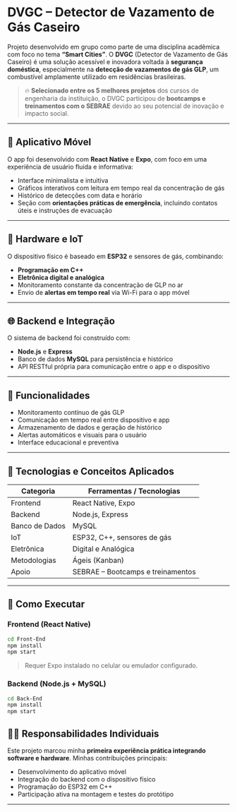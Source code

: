 
# DVGC – Detector de Vazamento de Gás Caseiro

Projeto desenvolvido em grupo como parte de uma disciplina acadêmica com foco no tema **“Smart Cities”**. O **DVGC** (Detector de Vazamento de Gás Caseiro) é uma solução acessível e inovadora voltada à **segurança doméstica**, especialmente na **detecção de vazamentos de gás GLP**, um combustível amplamente utilizado em residências brasileiras.

> 🔥 **Selecionado entre os 5 melhores projetos** dos cursos de engenharia da instituição, o DVGC participou de **bootcamps e treinamentos com o SEBRAE** devido ao seu potencial de inovação e impacto social.

---

## 📱 Aplicativo Móvel

O app foi desenvolvido com **React Native** e **Expo**, com foco em uma experiência de usuário fluida e informativa:

- Interface minimalista e intuitiva  
- Gráficos interativos com leitura em tempo real da concentração de gás  
- Histórico de detecções com data e horário  
- Seção com **orientações práticas de emergência**, incluindo contatos úteis e instruções de evacuação  

---

## 🔧 Hardware e IoT

O dispositivo físico é baseado em **ESP32** e sensores de gás, combinando:

- **Programação em C++**
- **Eletrônica digital e analógica**
- Monitoramento constante da concentração de GLP no ar
- Envio de **alertas em tempo real** via Wi-Fi para o app móvel

---

## 🌐 Backend e Integração

O sistema de backend foi construído com:

- **Node.js** e **Express**
- Banco de dados **MySQL** para persistência e histórico
- API RESTful própria para comunicação entre o app e o dispositivo

---

## 📌 Funcionalidades

- Monitoramento contínuo de gás GLP
- Comunicação em tempo real entre dispositivo e app
- Armazenamento de dados e geração de histórico
- Alertas automáticos e visuais para o usuário
- Interface educacional e preventiva

---

## 🧠 Tecnologias e Conceitos Aplicados

| Categoria         | Ferramentas / Tecnologias                     |
|------------------|----------------------------------------------|
| Frontend         | React Native, Expo                           |
| Backend          | Node.js, Express                             |
| Banco de Dados   | MySQL                                        |
| IoT              | ESP32, C++, sensores de gás                  |
| Eletrônica       | Digital e Analógica                          |
| Metodologias     | Ágeis (Kanban)                               |
| Apoio            | SEBRAE – Bootcamps e treinamentos           |

---

## 🚀 Como Executar

### Frontend (React Native)

```bash
cd Front-End
npm install
npm start
```

> Requer Expo instalado no celular ou emulador configurado.

### Backend (Node.js + MySQL)

```bash
cd Back-End
npm install
npm start
```

## 👨‍💻 Responsabilidades Individuais

Este projeto marcou minha **primeira experiência prática integrando software e hardware**. Minhas contribuições principais:

- Desenvolvimento do aplicativo móvel
- Integração do backend com o dispositivo físico
- Programação do ESP32 em C++
- Participação ativa na montagem e testes do protótipo

---
